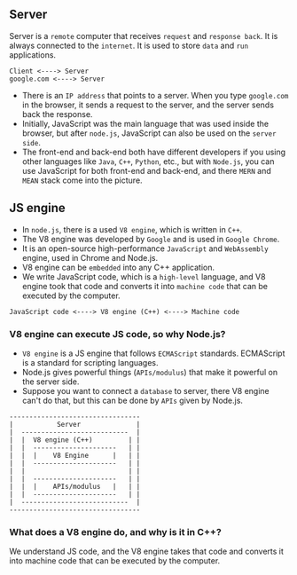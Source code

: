 ## **Server**

Server is a `remote` computer that receives `request` and `response back`. It is always connected to the `internet`. It is used to store `data` and `run` applications.

```
Client <----> Server
google.com <----> Server
```

- There is an `IP address` that points to a server. When you type `google.com` in the browser, it sends a request to the server, and the server sends back the response.
- Initially, JavaScript was the main language that was used inside the browser, but after `node.js`, JavaScript can also be used on the `server side`.
- The front-end and back-end both have different developers if you using other languages like `Java`, `C++`, `Python`, etc., but with `Node.js`, you can use JavaScript for both front-end and back-end, and there `MERN` and `MEAN` stack come into the picture.

## **JS engine**

- In `node.js`, there is a used `V8 engine`, which is written in `C++`.
- The V8 engine was developed by `Google` and is used in `Google Chrome`.
- It is an open-source high-performance `JavaScript` and `WebAssembly` engine, used in Chrome and Node.js.
- V8 engine can be `embedded` into any C++ application.
- We write JavaScript code, which is a `high-level` language, and V8 engine took that code and converts it into `machine code` that can be executed by the computer.

```
JavaScript code <----> V8 engine (C++) <----> Machine code
```

### **V8 engine can execute JS code, so why Node.js?**

- `V8 engine` is a JS engine that follows `ECMAScript` standards. ECMAScript is a standard for scripting languages.
- Node.js gives powerful things (`APIs/modulus`) that make it powerful on the server side.
- Suppose you want to connect a `database` to server, there V8 engine can't do that, but this can be done by `APIs` given by Node.js.

```
---------------------------------
|           Server              |
|  ---------------------------  |
|  |  V8 engine (C++)         | |
|  |  ---------------------   | |
|  |  |    V8 Engine      |   | |
|  |  ---------------------   | |
|  |                          | |
|  |  ---------------------   | |
|  |  |    APIs/modulus   |   | |
|  |  ---------------------   | |
|  ---------------------------  |
---------------------------------
```

### **What does a V8 engine do, and why is it in C++?**

We understand JS code, and the V8 engine takes that code and converts it into machine code that can be executed by the computer.
